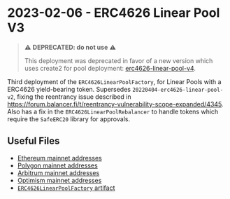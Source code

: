# 2023-02-06 - ERC4626 Linear Pool V3

> ⚠️ **DEPRECATED: do not use** ⚠️
>
> This deployment was deprecated in favor of a new version which uses create2 for pool deployment: [erc4626-linear-pool-v4](../20230409-erc4626-linear-pool-v4/).

Third deployment of the `ERC4626LinearPoolFactory`, for Linear Pools with a ERC4626 yield-bearing token.
Supersedes `20220404-erc4626-linear-pool-v2`, fixing the reentrancy issue described in https://forum.balancer.fi/t/reentrancy-vulnerability-scope-expanded/4345.
Also has a fix in the `ERC4626LinearPoolRebalancer` to handle tokens which require the `SafeERC20` library for approvals.

## Useful Files

- [Ethereum mainnet addresses](./output/mainnet.json)
- [Polygon mainnet addresses](./output/polygon.json)
- [Arbitrum mainnet addresses](./output/arbitrum.json)
- [Optimism mainnet addresses](./output/optimism.json)
- [`ERC4626LinearPoolFactory` artifact](./artifact/ERC4626LinearPoolFactory.json)
